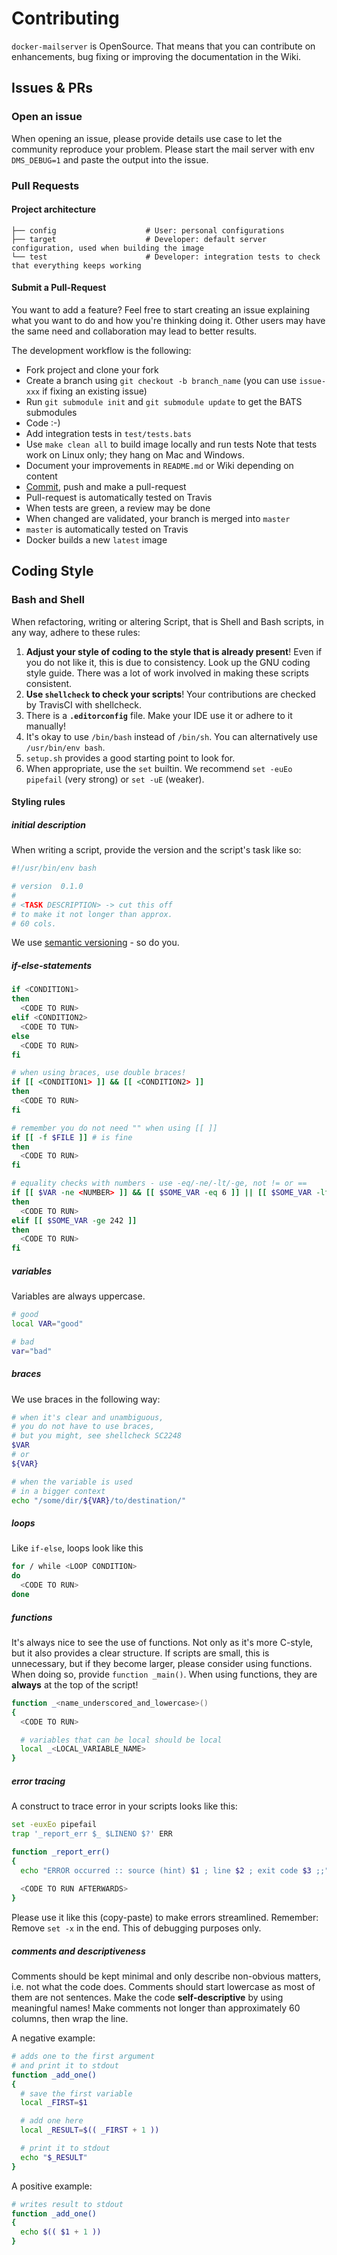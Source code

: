 # Contributing

`docker-mailserver` is OpenSource. That means that you can contribute on enhancements, bug fixing or improving the documentation in the Wiki.

## Issues & PRs

### Open an issue

When opening an issue, please provide details use case to let the community reproduce your problem.
Please start the mail server with env `DMS_DEBUG=1` and paste the output into the issue.

### Pull Requests

#### Project architecture

``` TXT
├── config                    # User: personal configurations
├── target                    # Developer: default server configuration, used when building the image
└── test                      # Developer: integration tests to check that everything keeps working
```

#### Submit a Pull-Request

You want to add a feature? Feel free to start creating an issue explaining what you want to do and how you're thinking doing it. Other users may have the same need and collaboration may lead to better results.

The development workflow is the following:

- Fork project and clone your fork
- Create a branch using `git checkout -b branch_name` (you can use `issue-xxx` if fixing an existing issue)
- Run `git submodule init` and `git submodule update` to get the BATS submodules
- Code :-)
- Add integration tests in `test/tests.bats`
- Use `make clean all` to build image locally and run tests
  Note that tests work on Linux only; they hang on Mac and Windows.
- Document your improvements in `README.md` or Wiki depending on content
- [Commit](https://help.github.com/articles/closing-issues-via-commit-messages/), push and make a pull-request
- Pull-request is automatically tested on Travis
- When tests are green, a review may be done
- When changed are validated, your branch is merged into `master`
- `master` is automatically tested on Travis
- Docker builds a new `latest` image

## Coding Style

### Bash and Shell

When refactoring, writing or altering Script, that is Shell and Bash scripts, in any way, adhere to these rules:

1. **Adjust your style of coding to the style that is already present**! Even if you do not like it, this is due to consistency. Look up the GNU coding style guide. There was a lot of work involved in making these scripts consistent.
2. **Use `shellcheck` to check your scripts**! Your contributions are checked by TravisCI with shellcheck.
3. There is a **`.editorconfig`** file. Make your IDE use it or adhere to it manually!
4. It's okay to use `/bin/bash` instead of `/bin/sh`. You can alternatively use `/usr/bin/env bash`.
5. `setup.sh` provides a good starting point to look for.
6. When appropriate, use the `set` builtin. We recommend `set -euEo pipefail` (very strong) or `set -uE` (weaker).

#### Styling rules

##### initial description

When writing a script, provide the version and the script's task like so:

``` BASH
#!/usr/bin/env bash

# version  0.1.0
#
# <TASK DESCRIPTION> -> cut this off
# to make it not longer than approx.
# 60 cols.
```

We use [semantic versioning](https://semver.org/) - so do you.

##### if-else-statements

``` BASH
if <CONDITION1>
then
  <CODE TO RUN>
elif <CONDITION2>
  <CODE TO TUN>
else
  <CODE TO RUN>
fi

# when using braces, use double braces!
if [[ <CONDITION1> ]] && [[ <CONDITION2> ]]
then
  <CODE TO RUN>
fi

# remember you do not need "" when using [[ ]]
if [[ -f $FILE ]] # is fine
then
  <CODE TO RUN>
fi

# equality checks with numbers - use -eq/-ne/-lt/-ge, not != or ==
if [[ $VAR -ne <NUMBER> ]] && [[ $SOME_VAR -eq 6 ]] || [[ $SOME_VAR -lt 42 ]]
then
  <CODE TO RUN>
elif [[ $SOME_VAR -ge 242 ]]
then
  <CODE TO RUN>
fi
```

##### variables

Variables are always uppercase.

``` BASH
# good
local VAR="good"

# bad
var="bad"
```

##### braces

We use braces in the following way:

``` BASH
# when it's clear and unambiguous,
# you do not have to use braces,
# but you might, see shellcheck SC2248
$VAR
# or
${VAR}

# when the variable is used
# in a bigger context
echo "/some/dir/${VAR}/to/destination/"
```

##### loops

Like `if-else`, loops look like this

``` BASH
for / while <LOOP CONDITION>
do
  <CODE TO RUN>
done
```

##### functions

It's always nice to see the use of functions. Not only as it's more C-style, but it also provides a clear structure. If scripts are small, this is unnecessary, but if they become larger, please consider using functions. When doing so, provide `function _main()`. When using functions, they are **always** at the top of the script!

``` BASH
function _<name_underscored_and_lowercase>()
{
  <CODE TO RUN>

  # variables that can be local should be local
  local _<LOCAL_VARIABLE_NAME>
}
```

##### error tracing

A construct to trace error in your scripts looks like this:

``` BASH
set -euxEo pipefail
trap '_report_err $_ $LINENO $?' ERR

function _report_err()
{
  echo "ERROR occurred :: source (hint) $1 ; line $2 ; exit code $3 ;;" >&2
  
  <CODE TO RUN AFTERWARDS>
}
```

Please use it like this (copy-paste) to make errors streamlined. Remember: Remove `set -x` in the end. This of debugging purposes only.

##### comments and descriptiveness

Comments should be kept minimal and only describe non-obvious matters, i.e. not what the code does. Comments should start lowercase as most of them are not sentences. Make the code **self-descriptive** by using meaningful names! Make comments not longer than approximately 60 columns, then wrap the line.

A negative example:

``` BASH
# adds one to the first argument
# and print it to stdout
function _add_one()
{
  # save the first variable
  local _FIRST=$1

  # add one here
  local _RESULT=$(( _FIRST + 1 ))

  # print it to stdout
  echo "$_RESULT"
}
```

A positive example:

``` BASH
# writes result to stdout
function _add_one()
{
  echo $(( $1 + 1 ))
}

